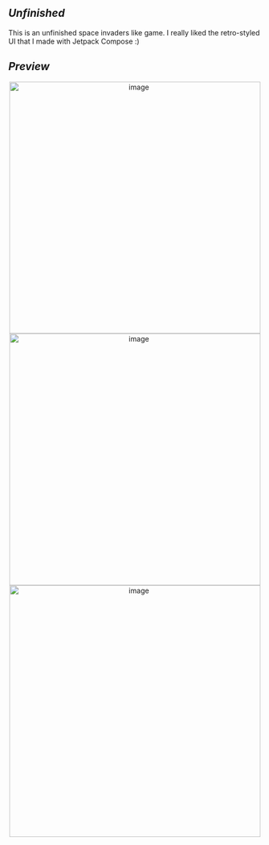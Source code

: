 ## *Unfinished*

This is an unfinished space invaders like game. I really liked the retro-styled UI that I made with Jetpack Compose :)

## *Preview*
<p align="center">
  <img height="500" alt="image" src="https://github.com/user-attachments/assets/e461e1da-8023-43d2-8ad2-72105896675d" />
  <img height="500" alt="image" src="https://github.com/user-attachments/assets/28326adb-2982-44ee-8b6a-61e8ea315de5" />
  <img height="500" alt="image" src="https://github.com/user-attachments/assets/f469c7f3-5198-4b9b-949d-7330da65d472" />
</p>
